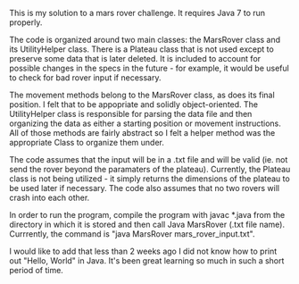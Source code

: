 This is my solution to a mars rover challenge. It requires Java 7 to run properly.

The code is organized around two main classes: the MarsRover class and its UtilityHelper class. There is a Plateau class that is not used except to preserve some data that is later deleted. It is included to account for possible changes in the specs in the future - for example, it would be useful to check for bad rover input if necessary.

The movement methods belong to the MarsRover class, as does its final position. I felt that to be appopriate and solidly object-oriented. The UtilityHelper class is responsible for parsing the data file and then organizing the data as either a starting position or movement instructions. All of those methods are fairly abstract so I felt a helper method was the appropriate Class to organize them under.

The code assumes that the input will be in a .txt file and will be valid (ie. not send the rover beyond the paramaters of the plateau). Currently, the Plateau class is not being utilized - it simply returns the dimensions of the plateau to be used later if necessary. The code also assumes that no two rovers will crash into each other.

In order to run the program, compile the program with javac *.java from the directory in which it is stored and then call Java MarsRover (.txt file name). Currrently, the command is "java MarsRover mars_rover_input.txt".

I would like to add that less than 2 weeks ago I did not know how to print out "Hello, World" in Java. It's been great learning so much in such a short period of time.
